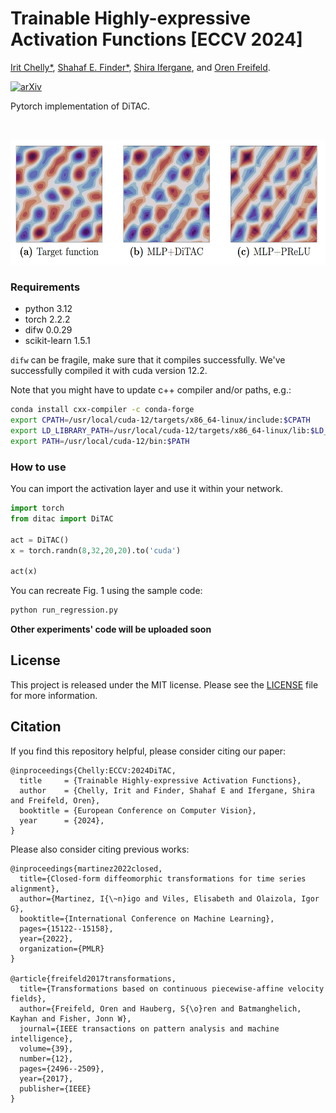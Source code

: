 # Trainable Highly-expressive Activation Functions [ECCV 2024]

[Irit Chelly*](https://irita42.wixsite.com/mysite), [Shahaf E. Finder*](https://shahaffind.github.io/), [Shira Ifergane](https://www.linkedin.com/in/shira-ifergane/), and [Oren Freifeld](https://www.cs.bgu.ac.il/~orenfr/).

[![arXiv](https://img.shields.io/badge/arXiv-2407.07564-b31b1b.svg?style=flat)](https://arxiv.org/abs/2407.07564)

Pytorch implementation of DiTAC.

<br>
<p align="center">
<img src="https://github.com/BGU-CS-VIL/DiTAC/blob/main/.github/ditac_fig.png" alt="DiTAC typical results" width="800" height="200">
</p>

### Requirements
- python 3.12
- torch 2.2.2 
- difw 0.0.29
- scikit-learn 1.5.1

`difw` can be fragile, make sure that it compiles successfully. We've successfully compiled it with cuda version 12.2. 

Note that you might have to update c++ compiler and/or paths, e.g.:
```sh
conda install cxx-compiler -c conda-forge
export CPATH=/usr/local/cuda-12/targets/x86_64-linux/include:$CPATH
export LD_LIBRARY_PATH=/usr/local/cuda-12/targets/x86_64-linux/lib:$LD_LIBRARY_PATH
export PATH=/usr/local/cuda-12/bin:$PATH
```

### How to use
You can import the activation layer and use it within your network.
```python
import torch
from ditac import DiTAC

act = DiTAC()
x = torch.randn(8,32,20,20).to('cuda')

act(x)
```

You can recreate Fig. 1 using the sample code:
```sh
python run_regression.py
```

**Other experiments' code will be uploaded soon**

## License
This project is released under the MIT license. Please see the [LICENSE](LICENSE) file for more information.


## Citation
If you find this repository helpful, please consider citing our paper:
```
@inproceedings{Chelly:ECCV:2024DiTAC,
  title     = {Trainable Highly-expressive Activation Functions},
  author    = {Chelly, Irit and Finder, Shahaf E and Ifergane, Shira and Freifeld, Oren},
  booktitle = {European Conference on Computer Vision},
  year      = {2024},
}
```
Please also consider citing previous works:
```
@inproceedings{martinez2022closed,
  title={Closed-form diffeomorphic transformations for time series alignment},
  author={Martinez, I{\~n}igo and Viles, Elisabeth and Olaizola, Igor G},
  booktitle={International Conference on Machine Learning},
  pages={15122--15158},
  year={2022},
  organization={PMLR}
}

@article{freifeld2017transformations,
  title={Transformations based on continuous piecewise-affine velocity fields},
  author={Freifeld, Oren and Hauberg, S{\o}ren and Batmanghelich, Kayhan and Fisher, Jonn W},
  journal={IEEE transactions on pattern analysis and machine intelligence},
  volume={39},
  number={12},
  pages={2496--2509},
  year={2017},
  publisher={IEEE}
}
```
